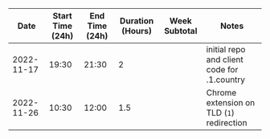 | Date       | Start Time (24h) | End Time (24h) | Duration (Hours) | Week Subtotal | Notes                                       |
|------------|------------------|----------------|------------------|---------------|---------------------------------------------|
| 2022-11-17 | 19:30            | 21:30          | 2                |               | initial repo and client code for .1.country |
| 2022-11-26 | 10:30            | 12:00          | 1.5              |               | Chrome extension on TLD (`1`) redirection   |
